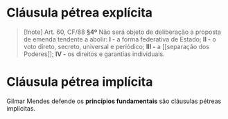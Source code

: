 # Cláusula pétrea explícita
>[!note] Art. 60, CF/88
**§4º** Não será objeto de deliberação a proposta de emenda tendente a abolir:
**I -** a forma federativa de Estado;
**II -** o voto direto, secreto, universal e periódico;
**III -** a [[separação dos Poderes]];
**IV -** os direitos e garantias individuais.

# Cláusula pétrea implícita
Gilmar Mendes defende os **princípios fundamentais** são cláusulas pétreas implícitas.
